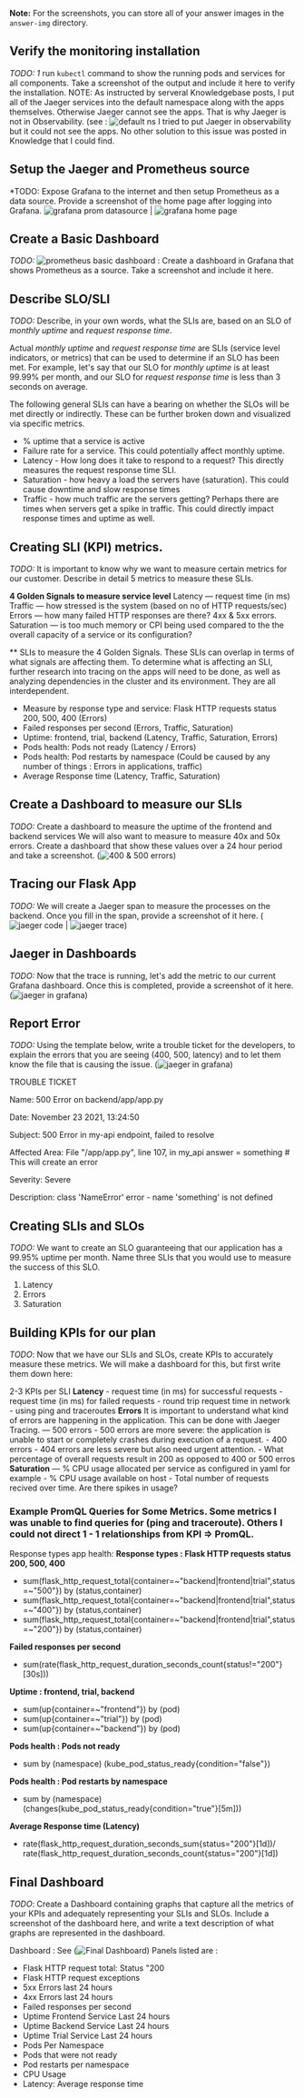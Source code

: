 **Note:** For the screenshots, you can store all of your answer images in the `answer-img` directory.

## Verify the monitoring installation

*TODO: 1* run `kubectl` command to show the running pods and services for all components. Take a screenshot of the output and include it here to verify the installation.  NOTE: As instructed by serveral Knowledgebase posts, I put all of the Jaeger services into the default namespace along with the apps themselves. Otherwise Jaeger cannot see the apps.  That is why Jaeger is not in Observability.  (see : ![default ns](/answer-img/1_PodsServices_Note_JaegerInDefault.png) I tried to put Jaeger in observability but it could not see the apps. No other solution to this issue was posted in Knowledge that I could find.

## Setup the Jaeger and Prometheus source
*TODO: Expose Grafana to the internet and then setup Prometheus as a data source. Provide a screenshot of the home page after logging into Grafana. ![grafana prom datasource](/answer-img/2a_grafana_prometheus_datasource.png) | ![grafana home page](/answer-img/2b_grafana_home_screen.png) 

## Create a Basic Dashboard
*TODO:* ![prometheus basic dashboard](/answer-img/3_basic_dashboard_showing_prometheus.png) : Create a dashboard in Grafana that shows Prometheus as a source. Take a screenshot and include it here.

## Describe SLO/SLI
*TODO:* Describe, in your own words, what the SLIs are, based on an SLO of *monthly uptime* and *request response time*.

Actual *monthly uptime* and *request response time* are SLIs (service level indicators, or metrics) that can be used to determine if an SLO has been met. For example, let's say that our SLO for *monthly uptime* is at least 99.99% per month, and our SLO for *request response time* is less than 3 seconds on average.

The following general SLIs can have a bearing on whether the SLOs will be met directly or indirectly. These can be further broken down and visualized via specific metrics. 
- % uptime that a service is active
- Failure rate for a service. This could potentially affect monthly uptime.
- Latency - How long does it take to respond to a request? This directly measures the request response time SLI.
- Saturation - how heavy a load the servers have (saturation). This could cause downtime and slow response times
- Traffic - how much traffic are the servers getting? Perhaps there are times when servers get a spike in traffic. This could directly impact response times and uptime as well.


## Creating SLI (KPI) metrics.
*TODO:* It is important to know why we want to measure certain metrics for our customer. Describe in detail 5 metrics to measure these SLIs.

**4 Golden Signals to measure service level** 
Latency — request time (in ms)
Traffic — how stressed is the system (based on no of HTTP requests/sec)
Errors — how many failed HTTP responses are there? 4xx & 5xx errors.
Saturation — is too much memory or CPI being used compared to the the overall capacity of a service or its configuration?

** SLIs to measure the 4 Golden Signals. These SLIs can overlap in terms of what signals are affecting them. To determine what is affecting an SLI, further research into tracing on the apps will need to be done, as well as analyzing dependencies in the cluster and its environment. They are all interdependent.
- Measure by response type and service: Flask HTTP requests status 200, 500, 400 (Errors)
- Failed responses per second (Errors, Traffic, Saturation)
- Uptime: frontend, trial, backend (Latency, Traffic, Saturation, Errors)
- Pods health: Pods not ready (Latency / Errors)
- Pods health: Pod restarts by namespace (Could be caused by any number of things : Errors in applications, traffic)
- Average Response time (Latency, Traffic, Saturation)

## Create a Dashboard to measure our SLIs
*TODO:* Create a dashboard to measure the uptime of the frontend and backend services We will also want to measure to measure 40x and 50x errors. Create a dashboard that show these values over a 24 hour period and take a screenshot. (![400 & 500 errors](/answer-img/4_Uptime_4xx_5xx_errors_V2.png))

## Tracing our Flask App
*TODO:*  We will create a Jaeger span to measure the processes on the backend. Once you fill in the span, provide a screenshot of it here.
(![jaeger code](/answer-img/5_JaegerTraceScreenshot_backend.png) | ![jaeger trace](/answer-img/5_JaegerTraceCode.png))

## Jaeger in Dashboards
*TODO:* Now that the trace is running, let's add the metric to our current Grafana dashboard. Once this is completed, provide a screenshot of it here. (![jaeger in grafana](/answer-img/6_JaegerInDashboard.png))


## Report Error
*TODO:* Using the template below, write a trouble ticket for the developers, to explain the errors that you are seeing (400, 500, latency) and to let them know the file that is causing the issue. (![jaeger in grafana](/answer-img/6b_TroubleTicketTrace.png))


TROUBLE TICKET

Name: 500 Error on backend/app/app.py

Date: November 23 2021, 13:24:50

Subject: 500 Error in my-api endpoint, failed to resolve

Affected Area: File "/app/app.py", line 107, in my_api
    answer = something # This will create an error

Severity: Severe

Description:  class 'NameError' error  - name 'something' is not defined


## Creating SLIs and SLOs
*TODO:* We want to create an SLO guaranteeing that our application has a 99.95% uptime per month. Name three SLIs that you would use to measure the success of this SLO.
1. Latency
2. Errors
3. Saturation


## Building KPIs for our plan

*TODO*: Now that we have our SLIs and SLOs, create KPIs to accurately measure these metrics. We will make a dashboard for this, but first write them down here:

2-3 KPIs per SLI
**Latency**
    - request time (in ms) for successful requests
    - request time (in ms) for failed requests
    - round trip request time in network - using ping and traceroutes
**Errors**
    It is important to understand what kind of errors are happening in the application. This can be done with Jaeger Tracing. 
    — 500 errors - 500 errors are more severe: the application is unable to start or completely crashes during execution of a request. 
    - 400 errors - 404 errors are less severe but also need urgent attention.
    - What percentage of overall requests result in 200 as opposed to 400 or 500 erros
**Saturation**
    — % CPU usage allocated per service as configured in yaml for example
    - % CPU usage available on host
    - Total number of requests recived over time. Are there spikes in usage?

### Example PromQL Queries for Some Metrics. Some metrics I was unable to find queries for (ping and traceroute). Others I could not direct 1 - 1 relationships from KPI => PromQL. 
Response types app health:
**Response types : Flask HTTP requests status 200, 500, 400**
- sum(flask_http_request_total{container=~"backend|frontend|trial",status=~"500"}) by (status,container)
- sum(flask_http_request_total{container=~"backend|frontend|trial",status=~"400"}) by (status,container)
- sum(flask_http_request_total{container=~"backend|frontend|trial",status=~"200"}) by (status,container)

**Failed responses per second**
- sum(rate(flask_http_request_duration_seconds_count{status!="200"}[30s]))

**Uptime : frontend, trial, backend**
- sum(up{container=~"frontend"}) by (pod)
- sum(up{container=~"trial"}) by (pod)
- sum(up{container=~"backend"}) by (pod)

**Pods health : Pods not ready**
- sum by (namespace) (kube_pod_status_ready{condition="false"})

**Pods health : Pod restarts by namespace**
- sum by (namespace)(changes(kube_pod_status_ready{condition="true"}[5m]))

**Average Response time (Latency)**
- rate(flask_http_request_duration_seconds_sum{status="200"}[1d])/
rate(flask_http_request_duration_seconds_count{status="200"}[1d])

## Final Dashboard
*TODO*: Create a Dashboard containing graphs that capture all the metrics of your KPIs and adequately representing your SLIs and SLOs. Include a screenshot of the dashboard here, and write a text description of what graphs are represented in the dashboard.  

Dashboard : See (![Final Dashboard](/answer-img/7_FinalDashboard.png))
Panels listed are :
- Flask HTTP request total: Status "200
- Flask HTTP request exceptions
- 5xx Errors last 24 hours
- 4xx Errors last 24 hours
- Failed responses per second
- Uptime Frontend Service Last 24 hours
- Uptime Backend Service Last 24 hours
- Uptime Trial Service Last 24 hours
- Pods Per Namespace
- Pods that were not ready
- Pod restarts per namespace
- CPU Usage
- Latency: Average response time